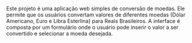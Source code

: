 Este projeto é uma aplicação web simples de conversão de moedas. Ele permite que os usuários convertam valores de diferentes moedas (Dólar Americano, Euro e Libra Esterlina) para Reais Brasileiros. A interface é composta por um formulário onde o usuário pode inserir o valor a ser convertido e selecionar a moeda desejada.
